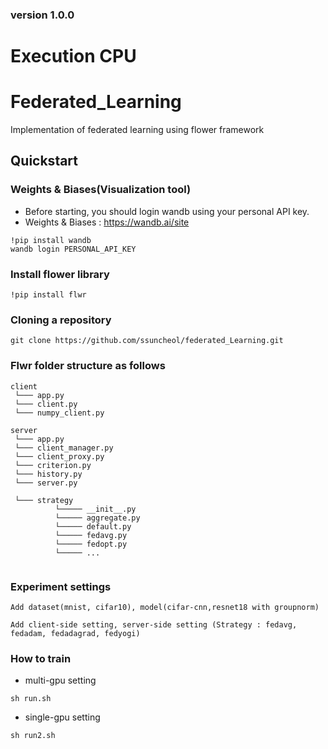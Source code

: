 ### version 1.0.0

# Execution CPU



# Federated_Learning
Implementation of federated learning using flower framework

##  Quickstart 

### Weights & Biases(Visualization tool)

- Before starting, you should login wandb using your personal API key. 
- Weights & Biases : https://wandb.ai/site

```shell
!pip install wandb
wandb login PERSONAL_API_KEY
```

### Install flower library

```shell
!pip install flwr
```

### Cloning a repository

```shell
git clone https://github.com/ssuncheol/federated_Learning.git
```

### Flwr folder structure as follows 


```
client
 └─── app.py           
 └─── client.py
 └─── numpy_client.py 
 
server
 └─── app.py
 └─── client_manager.py
 └─── client_proxy.py
 └─── criterion.py
 └─── history.py
 └─── server.py 
 
 └─── strategy
          └───── __init__.py
          └───── aggregate.py
          └───── default.py 
          └───── fedavg.py
          └───── fedopt.py 
          └───── ...
        
```

### Experiment settings 

```
Add dataset(mnist, cifar10), model(cifar-cnn,resnet18 with groupnorm)
```

```
Add client-side setting, server-side setting (Strategy : fedavg, fedadam, fedadagrad, fedyogi) 
```


### How to train 

- multi-gpu setting
```
sh run.sh 
```

- single-gpu setting 
```
sh run2.sh 
```



